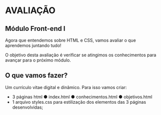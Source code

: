 # AVALIAÇÃO
## Módulo Front-end I

Agora que entendemos sobre HTML e CSS,
vamos avaliar o que aprendemos juntando
tudo!

O objetivo desta avaliação é verificar se
atingimos os conhecimentos para avançar
para o próximo módulo.

## O que vamos fazer?
Um currículo vitae digital e dinâmico.
Para isso vamos criar:

- 3 páginas html
● index.html
● conhecimentos.html
● objetivos.html
- 1 arquivo styles.css para estilização dos
elementos das 3 páginas desenvolvidas;
